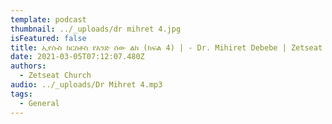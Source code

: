 ```yaml
---
template: podcast
thumbnail: ../_uploads/dr mihret 4.jpg
isFeatured: false
title: ኢየሱስ ክርስቶስ የአንድ ሰው ልክ (ክፍል 4) | - Dr. Mihiret Debebe | Zetseat Church
date: 2021-03-05T07:12:07.480Z
authors:
  - Zetseat Church
audio: ../_uploads/Dr Mihret 4.mp3
tags:
  - General
---
```

